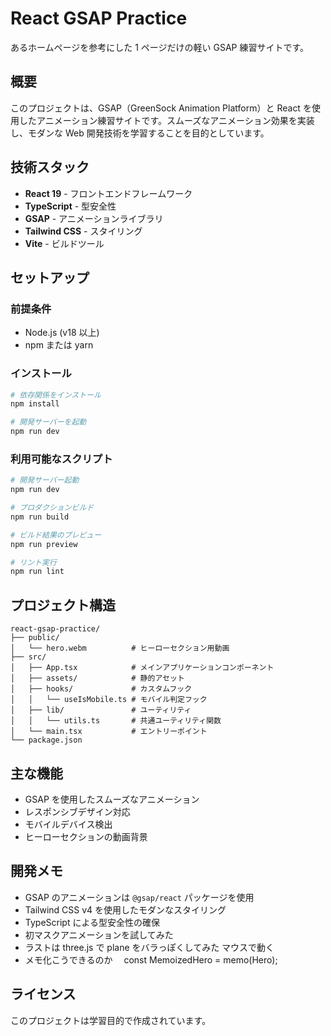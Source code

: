 # React GSAP Practice

あるホームページを参考にした 1 ページだけの軽い GSAP 練習サイトです。

## 概要

このプロジェクトは、GSAP（GreenSock Animation Platform）と React を使用したアニメーション練習サイトです。スムーズなアニメーション効果を実装し、モダンな Web 開発技術を学習することを目的としています。

## 技術スタック

- **React 19** - フロントエンドフレームワーク
- **TypeScript** - 型安全性
- **GSAP** - アニメーションライブラリ
- **Tailwind CSS** - スタイリング
- **Vite** - ビルドツール

## セットアップ

### 前提条件

- Node.js (v18 以上)
- npm または yarn

### インストール

```bash
# 依存関係をインストール
npm install

# 開発サーバーを起動
npm run dev
```

### 利用可能なスクリプト

```bash
# 開発サーバー起動
npm run dev

# プロダクションビルド
npm run build

# ビルド結果のプレビュー
npm run preview

# リント実行
npm run lint
```

## プロジェクト構造

```
react-gsap-practice/
├── public/
│   └── hero.webm          # ヒーローセクション用動画
├── src/
│   ├── App.tsx            # メインアプリケーションコンポーネント
│   ├── assets/            # 静的アセット
│   ├── hooks/             # カスタムフック
│   │   └── useIsMobile.ts # モバイル判定フック
│   ├── lib/               # ユーティリティ
│   │   └── utils.ts       # 共通ユーティリティ関数
│   └── main.tsx           # エントリーポイント
└── package.json
```

## 主な機能

- GSAP を使用したスムーズなアニメーション
- レスポンシブデザイン対応
- モバイルデバイス検出
- ヒーローセクションの動画背景

## 開発メモ

- GSAP のアニメーションは `@gsap/react` パッケージを使用
- Tailwind CSS v4 を使用したモダンなスタイリング
- TypeScript による型安全性の確保
- 初マスクアニメーションを試してみた
- ラストは three.js で plane をバラっぽくしてみた マウスで動く
- メモ化こうできるのか　 const MemoizedHero = memo(Hero);

## ライセンス

このプロジェクトは学習目的で作成されています。
